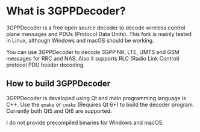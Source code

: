 What is 3GPPDecoder?
=====================

3GPPDecoder is a free open source decoder to decode wireless control plane messages and PDUs (Protocol Data Units).
This fork is mainly tested in Linux, although Windows and macOS should be working.

You can use 3GPPDecoder to decode 3GPP NR, LTE, UMTS and GSM messages for RRC and NAS. Also it supports RLC (Radio Link Control) protocol PDU header decoding.

## How to build 3GPPDecoder

3GPPDecoder is developed using Qt and main programming language is C++.
Use the `qmake` or `cmake` (Requires Qt 6+) to build the decoder program.
Currently both Qt5 and Qt6 are supported.

I do not provide precompiled binaries for Windows and macOS.
